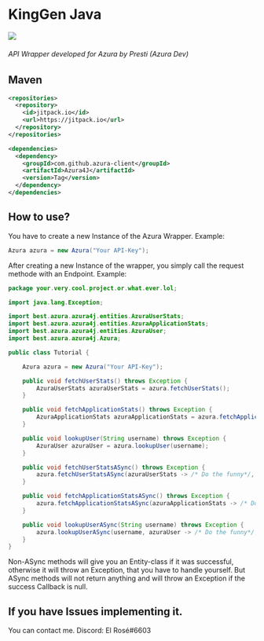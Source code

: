 # KingGen Java

[![](https://jitpack.io/v/azura-client/Azura4J.svg)](https://jitpack.io/#DxsSucuk/KingGenJava)

###### API Wrapper developed for Azura by Presti (Azura Dev)

## Maven
```xml
<repositories>
  <repository>
    <id>jitpack.io</id>
    <url>https://jitpack.io</url>
  </repository>
</repositories>

<dependencies>
  <dependency>
    <groupId>com.github.azura-client</groupId>
    <artifactId>Azura4J</artifactId>
    <version>Tag</version>
  </dependency>
</dependencies>
```

## How to use?

You have to create a new Instance of the Azura Wrapper. Example:

```java
Azura azura = new Azura("Your API-Key");
```

After creating a new Instance of the wrapper, you simply call the request methode with an Endpoint. Example:

```java
package your.very.cool.project.or.what.ever.lol;

import java.lang.Exception;

import best.azura.azura4j.entities.AzuraUserStats;
import best.azura.azura4j.entities.AzuraApplicationStats;
import best.azura.azura4j.entities.AzuraUser;
import best.azura.azura4j.Azura;

public class Tutorial {

    Azura azura = new Azura("Your API-Key");

    public void fetchUserStats() throws Exception {
        AzuraUserStats azuraUserStats = azura.fetchUserStats();
    }

    public void fetchApplicationStats() throws Exception {
        AzuraApplicationStats azuraApplicationStats = azura.fetchApplicationStats();
    }

    public void lookupUser(String username) throws Exception {
        AzuraUser azuraUser = azura.lookupUser(username);
    }

    public void fetchUserStatsASync() throws Exception {
        azura.fetchUserStatsASync(azuraUserStats -> /* Do the funny*/, Throwable::printStackTrace);
    }

    public void fetchApplicationStatsASync() throws Exception {
        azura.fetchApplicationStatsASync(azuraApplicationStats -> /* Do the funny*/, Throwable::printStackTrace);
    }

    public void lookupUserASync(String username) throws Exception {
        azura.lookupUserASync(username, azuraUser -> /* Do the funny*/, Throwable::printStackTrace);
    }
}
```

Non-ASync methods will give you an Entity-class if it was successful, otherwise it will throw an Exception,
that you have to handle yourself. But ASync methods will not return anything and will throw an Exception if the success Callback is null.

## If you have Issues implementing it.

You can contact me. Discord: El Rosé#6603
